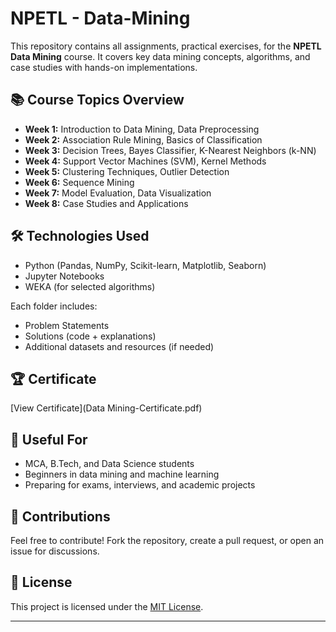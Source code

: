 # NPETL - Data-Mining

This repository contains all assignments, practical exercises,  for the **NPETL Data Mining** course. It covers key data mining concepts, algorithms, and case studies with hands-on implementations.

## 📚 Course Topics Overview

- **Week 1:** Introduction to Data Mining, Data Preprocessing
- **Week 2:** Association Rule Mining, Basics of Classification
- **Week 3:** Decision Trees, Bayes Classifier, K-Nearest Neighbors (k-NN)
- **Week 4:** Support Vector Machines (SVM), Kernel Methods
- **Week 5:** Clustering Techniques, Outlier Detection
- **Week 6:** Sequence Mining
- **Week 7:** Model Evaluation, Data Visualization
- **Week 8:** Case Studies and Applications

## 🛠️ Technologies Used

- Python (Pandas, NumPy, Scikit-learn, Matplotlib, Seaborn)
- Jupyter Notebooks
- WEKA (for selected algorithms)


Each folder includes:
- Problem Statements
- Solutions (code + explanations)
- Additional datasets and resources (if needed)

## 🏆 Certificate

[View Certificate](Data Mining-Certificate.pdf)


## 📌 Useful For

- MCA, B.Tech, and Data Science students
- Beginners in data mining and machine learning
- Preparing for exams, interviews, and academic projects

## 🤝 Contributions

Feel free to contribute! Fork the repository, create a pull request, or open an issue for discussions.

## 📄 License

This project is licensed under the [MIT License](LICENSE).

---

